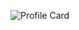 ![Profile Card](https://user-images.githubusercontent.com/45247477/109356322-72a8b600-7878-11eb-9080-fbbfe0493c49.png)
